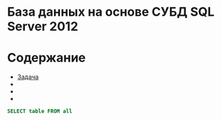 # База данных на основе СУБД SQL Server 2012
<h1>Содержание</h1>
  <ul>
    <li><a href="#">Задача</a></li>
    <li><a href="#"></a></li>
    <li><a href="#"></a></li>
    <li><a href="#"></a></li>
  </ul>
  
```sql
SELECT table FROM all
```
